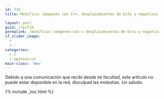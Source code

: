 ```yaml
---
id: 715
title: Modificar imágenes con C++, desplazamientos de bits y negativos

layout: post
guid: /?p=715
permalink: /modificar-imagenes-con-c-desplazamientos-de-bits-y-negativos/
if_slider_image:
  - 
  - 
categories:
  - C
  - opensource
main-class: 'dev'
---
```

Debido a una comunicación que recibí desde mi facultad, este artículo no puede estar disponible en la red, disculpad las molestias. Un saludo.



{% include _toc.html %}
